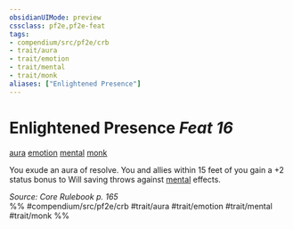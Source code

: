 ```yaml
---
obsidianUIMode: preview
cssclass: pf2e,pf2e-feat
tags:
- compendium/src/pf2e/crb
- trait/aura
- trait/emotion
- trait/mental
- trait/monk
aliases: ["Enlightened Presence"]
---
```

# Enlightened Presence  *Feat 16*  
[aura](Reference/Rules/Traits/aura.md "Aura Combat Trait")  [emotion](emotion.md "Emotion Effect Trait")  [mental](mental.md "Mental Effect Trait")  [monk](Reference/Rules/Traits/monk.md "Monk Class Trait")  


You exude an aura of resolve. You and allies within 15 feet of you gain a +2 status bonus to Will saving throws against [mental](mental.md "Mental Effect Trait") effects.

*Source: Core Rulebook p. 165*  
%% #compendium/src/pf2e/crb #trait/aura #trait/emotion #trait/mental #trait/monk %%